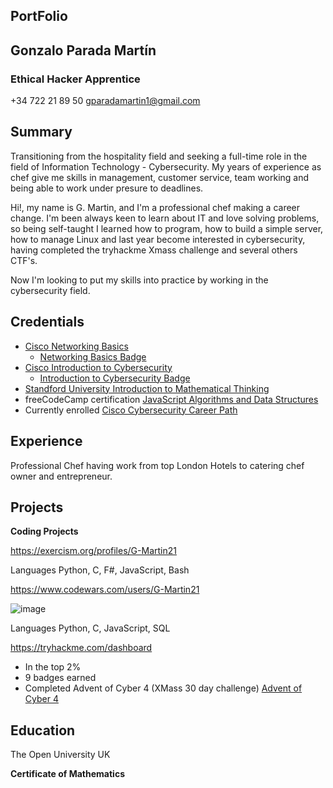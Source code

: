 <!---
**CodeWars**
![image](https://www.codewars.com/users/G-Martin21/badges/large)

**TryHackMe**
<script src="https://tryhackme.com/badge/1298142"></script>

**freeCodeCamp**
[freeCodeCamp JavaScript Certification](https://www.freecodecamp.org/certification/g_martin21/javascript-algorithms-and-data-structures)


- 👋 Hi, I’m @G-Martin21
- 👀 I’m interested in ...
- 🌱 I’m currently learning software development HTML, CSS, JavaScript, ...
- 💞️ I’m looking to collaborate on projects
- 📫 You can reach me through my email.
--->
<!---
G-Martin21/G-Martin21 is a ✨ special ✨ repository because its `README.md` (this file) appears on your GitHub profile.
You can click the Preview link to take a look at your changes.
--->
## PortFolio
## Gonzalo Parada Martín
### Ethical Hacker Apprentice
+34 722 21 89 50 
gparadamartin1@gmail.com

## Summary

Transitioning from the hospitality field and seeking a full-time role in the field of Information Technology - Cybersecurity.
My years of experience as chef give me skills in management, customer service, team working and being able to work under presure to deadlines.

Hi!, my name is G. Martin, and I'm a professional chef making a career change. I'm been always keen to learn about IT and love solving problems, so being self-taught I learned how to program, how to build a simple server, how to manage Linux and last year become interested in cybersecurity, having completed the tryhackme Xmass challenge and several others CTF's.
	
Now I'm looking to put my skills into practice by working in the cybersecurity field.

## Credentials

- [Cisco Networking Basics](https://skillsforall.com/course/networking-devices-and-initial-configuration?userLang=en-US)
  - [Networking Basics Badge](https://www.credly.com/badges/9fa607e4-9081-48fd-8b02-51fb96fd2ec8/linked_in_profile)
- [Cisco Introduction to Cybersecurity](https://skillsforall.com/course/introduction-to-cybersecurity?userLang=en-US)
  - [Introduction to Cybersecurity Badge](https://www.credly.com/badges/065f78a0-4a42-455e-8876-effdd796c9d4/linked_in_profile)
- [Standford University Introduction to Mathematical Thinking](https://www.coursera.org/learn/mathematical-thinking)
- freeCodeCamp certification [JavaScript Algorithms and Data Structures](https://www.freecodecamp.org/certification/g_martin21/javascript-algorithms-and-data-structures)
- Currently enrolled [Cisco Cybersecurity Career Path
](https://skillsforall.com/career-path/cybersecurity?userLang=en-US)

## Experience
Professional Chef having work from top London Hotels to catering chef owner and entrepreneur.

## Projects

**Coding Projects**

https://exercism.org/profiles/G-Martin21

  Languages Python, C, F#, JavaScript, Bash
  
https://www.codewars.com/users/G-Martin21

![image](https://www.codewars.com/users/G-Martin21/badges/large)
  
  Languages Python, C, JavaScript, SQL
  
https://tryhackme.com/dashboard

- In the top 2%
- 9 badges earned
- Completed Advent of Cyber 4 (XMass 30 day challenge)
	[Advent of Cyber 4](https://tryhackme-certificates.s3-eu-west-1.amazonaws.com/THM-RTKP9HTAH4.png)

## Education

  The Open University UK

  **Certificate of Mathematics**

